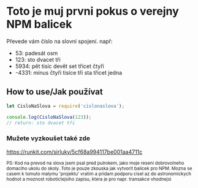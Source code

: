# Toto je muj prvni pokus o verejny NPM balicek

Převede vám číslo na slovní spojení.
např:

- 53: padesát osm
- 123: sto dvacet tři
- 5934: pět tisíc devět set třicet čtyři
- -4331: mínus čtyři tisíce tři sta třicet jedna

## How to use/Jak používat

```js
let CisloNaSlova = require('cislonaslova');

console.log(CisloNaSlova(123));
// return: sto dvacet tři
```
### Mužete vyzkoušet také zde
https://runkit.com/sirluky/5cf68a994117be001aa4711c

<small>PS: Kod na prevod na slova jsem psal pred pulrokem, jako moje reseni dobrovolneho domaciho ukolu do skoly. Toto je pouze zkouska jak vytvorit balicek pro NPM. Mozna se casem k tomuto malymu 'projektu' vratim a pridam podporu cisel az do astronomickych hodnot a moznost robotictejsiho zapisu, ktera je pro napr. transakce vhodnejsi</small>
